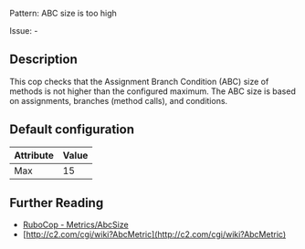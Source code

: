 Pattern: ABC size is too high

Issue: -

## Description

This cop checks that the  Assignment Branch Condition (ABC) size of methods is not higher than the
configured maximum. The ABC size is based on assignments, branches
(method calls), and conditions.

## Default configuration

Attribute | Value
--- | ---
Max | 15

## Further Reading

* [RuboCop - Metrics/AbcSize](https://rubocop.readthedocs.io/en/latest/cops_metrics/#metricsabcsize)
* [http://c2.com/cgi/wiki?AbcMetric](http://c2.com/cgi/wiki?AbcMetric)
